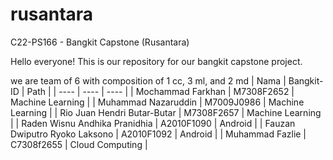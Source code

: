 # rusantara
C22-PS166 - Bangkit Capstone (Rusantara)

Hello everyone!
This is our repository for our bangkit capstone project.

we are team of 6 with composition of 1 cc, 3 ml, and 2 md
| Nama	| Bangkit-ID	| Path |
| ----  | ----  | ---- |
| Mochammad Farkhan | M7308F2652 | Machine Learning |
| Muhammad Nazaruddin | M7009J0986 | Machine Learning |
| Rio Juan Hendri Butar-Butar | M7308F2657 | Machine Learning |
| Raden Wisnu Andhika Pranidhia | A2010F1090 | Android |
| Fauzan Dwiputro Ryoko Laksono | A2010F1092 | Android |
| Muhammad Fazlie | C7308f2655 | Cloud Computing |
